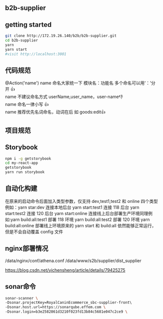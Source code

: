 ## b2b-supplier

## getting started

```sh
git clone http://172.19.26.140/b2b/b2b-supplier.git
cd b2b-supplier
yarn
yarn start
#visit http://localhost:3001
```

## 代码规范

@Action('name')
name 命名大家统一下 模块名：功能名 多个命名可以用‘：’分开 👍  
name 不建议命名方式 userName,user_name，user-name👎  
name 命名一律小写 👍  
name 推荐优先名词命名，动词在后 如 goods:edit👍

## 项目规范

## Storybook

```sh
npm i -g getstorybook
cd my-react-app
getstorybook
yarn run storybook
```

## 自动化构建

在原来的启动命令后面加入类型参数，仅支持 dev,test1,test2 和 online 四个类型例如：yarn star:dev 连接本地后台
yarn start:test1 连接 118 后台
yarn start:test2 连接 120 后台
yarn start:online 连接线上后台部署生产环境同理例如:yarn build:all:test1 部署 118 环境
yarn build:all:test2 部署 120 环境
yarn build:all:online 部署线上环境原来的 yarn start 和 build:all 依然能够正常运行，但是不会自动覆盖 config 文件


## nginx部署情况


/data/nginx/conf/athena.conf
/data/www/s2b/supplier/dist_supplier

https://blog.csdn.net/yichensheng/article/details/79425275


## sonar命令

```bash
sonar-scanner \ 
-Dsonar.projectKey=RoyalCaninEcommerce_sbc-supplier-front\ 
-Dsonar.host.url=https://sonarqube.effem.com \ 
-Dsonar.login=b3e2582861d3210f023fd13b84c5681e047c2ce9 \ 
```
